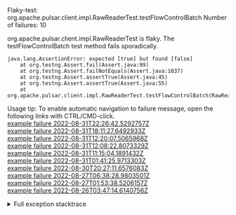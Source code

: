         
Flaky-test: org.apache.pulsar.client.impl.RawReaderTest.testFlowControlBatch
Number of failures: 10

org.apache.pulsar.client.impl.RawReaderTest is flaky. The testFlowControlBatch test method fails sporadically.

```
java.lang.AssertionError: expected [true] but found [false]
	at org.testng.Assert.fail(Assert.java:99)
	at org.testng.Assert.failNotEquals(Assert.java:1037)
	at org.testng.Assert.assertTrue(Assert.java:45)
	at org.testng.Assert.assertTrue(Assert.java:55)
	at org.apache.pulsar.client.impl.RawReaderTest.testFlowControlBatch(RawReaderTest.java:306)
```

Usage tip: To enable automatic navigation to failure message, open the following links with CTRL/CMD-click.  
[example failure 2022-08-31T22:26:42.5292757Z](https://github.com/apache/pulsar/runs/8123742327?check_suite_focus=true#step:10:2135)  
[example failure 2022-08-31T18:11:27.6492933Z](https://github.com/apache/pulsar/runs/8119670527?check_suite_focus=true#step:10:2116)  
[example failure 2022-08-31T12:20:07.5065968Z](https://github.com/apache/pulsar/runs/8112869070?check_suite_focus=true#step:10:762)  
[example failure 2022-08-31T12:08:22.8073329Z](https://github.com/apache/pulsar/runs/8112664142?check_suite_focus=true#step:10:2110)  
[example failure 2022-08-31T11:15:04.1891432Z](https://github.com/apache/pulsar/runs/8111596966?check_suite_focus=true#step:10:762)  
[example failure 2022-08-31T01:41:25.9713303Z](https://github.com/apache/pulsar/runs/8104784434?check_suite_focus=true#step:10:756)  
[example failure 2022-08-30T20:27:11.6576083Z](https://github.com/apache/pulsar/runs/8100597555?check_suite_focus=true#step:10:759)  
[example failure 2022-08-27T06:38:28.9803501Z](https://github.com/apache/pulsar/runs/8048471818?check_suite_focus=true#step:10:759)  
[example failure 2022-08-27T01:53:38.5206157Z](https://github.com/apache/pulsar/runs/8046967481?check_suite_focus=true#step:10:2110)  
[example failure 2022-08-26T03:47:14.6140756Z](https://github.com/apache/pulsar/runs/8029186715?check_suite_focus=true#step:10:2263)  


<details>
<summary>Full exception stacktrace</summary>
<code><pre>
java.lang.AssertionError: expected [true] but found [false]
	at org.testng.Assert.fail(Assert.java:99)
	at org.testng.Assert.failNotEquals(Assert.java:1037)
	at org.testng.Assert.assertTrue(Assert.java:45)
	at org.testng.Assert.assertTrue(Assert.java:55)
	at org.apache.pulsar.client.impl.RawReaderTest.testFlowControlBatch(RawReaderTest.java:306)
	at java.base/jdk.internal.reflect.NativeMethodAccessorImpl.invoke0(Native Method)
	at java.base/jdk.internal.reflect.NativeMethodAccessorImpl.invoke(NativeMethodAccessorImpl.java:77)
	at java.base/jdk.internal.reflect.DelegatingMethodAccessorImpl.invoke(DelegatingMethodAccessorImpl.java:43)
	at java.base/java.lang.reflect.Method.invoke(Method.java:568)
	at org.testng.internal.MethodInvocationHelper.invokeMethod(MethodInvocationHelper.java:132)
	at org.testng.internal.InvokeMethodRunnable.runOne(InvokeMethodRunnable.java:45)
	at org.testng.internal.InvokeMethodRunnable.call(InvokeMethodRunnable.java:73)
	at org.testng.internal.InvokeMethodRunnable.call(InvokeMethodRunnable.java:11)
	at java.base/java.util.concurrent.FutureTask.run(FutureTask.java:264)
	at java.base/java.util.concurrent.ThreadPoolExecutor.runWorker(ThreadPoolExecutor.java:1136)
	at java.base/java.util.concurrent.ThreadPoolExecutor$Worker.run(ThreadPoolExecutor.java:635)
	at java.base/java.lang.Thread.run(Thread.java:833)

</pre></code>
</details>

